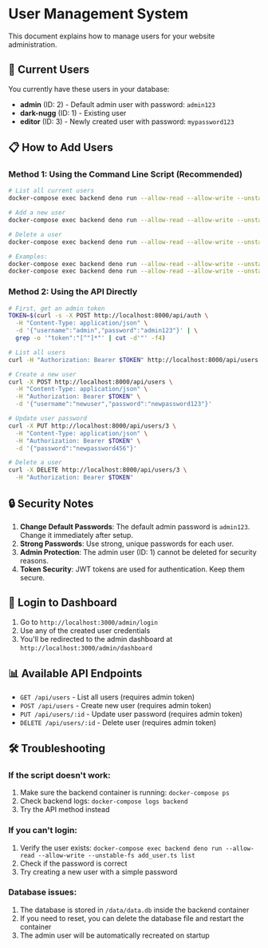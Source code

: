 # User Management System

This document explains how to manage users for your website administration.

## 🔐 Current Users

You currently have these users in your database:

- **admin** (ID: 2) - Default admin user with password: `admin123`
- **dark-nugg** (ID: 1) - Existing user
- **editor** (ID: 3) - Newly created user with password: `mypassword123`

## 📋 How to Add Users

### Method 1: Using the Command Line Script (Recommended)

```bash
# List all current users
docker-compose exec backend deno run --allow-read --allow-write --unstable-fs add_user.ts list

# Add a new user
docker-compose exec backend deno run --allow-read --allow-write --unstable-fs add_user.ts add <username> <password>

# Delete a user
docker-compose exec backend deno run --allow-read --allow-write --unstable-fs add_user.ts delete <username>

# Examples:
docker-compose exec backend deno run --allow-read --allow-write --unstable-fs add_user.ts add manager securepass123
docker-compose exec backend deno run --allow-read --allow-write --unstable-fs add_user.ts delete manager
```

### Method 2: Using the API Directly

```bash
# First, get an admin token
TOKEN=$(curl -s -X POST http://localhost:8000/api/auth \
  -H "Content-Type: application/json" \
  -d '{"username":"admin","password":"admin123"}' | \
  grep -o '"token":"[^"]*"' | cut -d'"' -f4)

# List all users
curl -H "Authorization: Bearer $TOKEN" http://localhost:8000/api/users

# Create a new user
curl -X POST http://localhost:8000/api/users \
  -H "Content-Type: application/json" \
  -H "Authorization: Bearer $TOKEN" \
  -d '{"username":"newuser","password":"newpassword123"}'

# Update user password
curl -X PUT http://localhost:8000/api/users/3 \
  -H "Content-Type: application/json" \
  -H "Authorization: Bearer $TOKEN" \
  -d '{"password":"newpassword456"}'

# Delete a user
curl -X DELETE http://localhost:8000/api/users/3 \
  -H "Authorization: Bearer $TOKEN"
```

## 🔒 Security Notes

1. **Change Default Passwords**: The default admin password is `admin123`. Change it immediately after setup.
2. **Strong Passwords**: Use strong, unique passwords for each user.
3. **Admin Protection**: The admin user (ID: 1) cannot be deleted for security reasons.
4. **Token Security**: JWT tokens are used for authentication. Keep them secure.

## 🚀 Login to Dashboard

1. Go to `http://localhost:3000/admin/login`
2. Use any of the created user credentials
3. You'll be redirected to the admin dashboard at `http://localhost:3000/admin/dashboard`

## 📊 Available API Endpoints

- `GET /api/users` - List all users (requires admin token)
- `POST /api/users` - Create new user (requires admin token)
- `PUT /api/users/:id` - Update user password (requires admin token)
- `DELETE /api/users/:id` - Delete user (requires admin token)

## 🛠️ Troubleshooting

### If the script doesn't work:

1. Make sure the backend container is running: `docker-compose ps`
2. Check backend logs: `docker-compose logs backend`
3. Try the API method instead

### If you can't login:

1. Verify the user exists: `docker-compose exec backend deno run --allow-read --allow-write --unstable-fs add_user.ts list`
2. Check if the password is correct
3. Try creating a new user with a simple password

### Database issues:

1. The database is stored in `/data/data.db` inside the backend container
2. If you need to reset, you can delete the database file and restart the container
3. The admin user will be automatically recreated on startup
